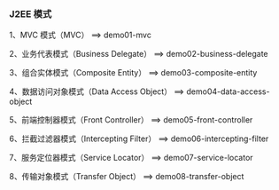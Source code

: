 ### J2EE 模式

1、MVC 模式（MVC） ==>  demo01-mvc

2、业务代表模式（Business Delegate） ==> demo02-business-delegate

3、组合实体模式（Composite Entity） ==> demo03-composite-entity

4、数据访问对象模式（Data Access Object） ==> demo04-data-access-object

5、前端控制器模式（Front Controller） ==> demo05-front-controller

6、拦截过滤器模式（Intercepting Filter） ==> demo06-intercepting-filter

7、服务定位器模式（Service Locator） ==> demo07-service-locator

8、传输对象模式（Transfer Object） ==> demo08-transfer-object